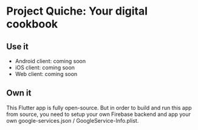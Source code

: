 # Project Quiche: Your digital cookbook

## Use it
- Android client: coming soon
- iOS client: coming soon
- Web client: coming soon

## Own it
This Flutter app is fully open-source. But in order to build and run this app from source, you need to setup your own Firebase backend and app your own google-services.json / GoogleService-Info.plist.